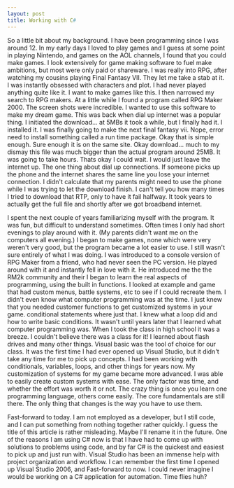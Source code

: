 ```yaml
---
layout: post
title: Working with C#
---
```


So a little bit about my background. I have been programming since I was around 12. In my early days I loved to play
games and I guess at some point in playing Nintendo, and games on the AOL channels, I found that you could make
games. I look extensively for game making software to fuel make ambitions, but most were only paid or shareware. I
was really into RPG, after watching my cousins playing Final Fantasy VII. They let me take a stab at it. I was instantly
obsessed with characters and plot. I had never played anything quite like it. I want to make games like this. I then
narrowed my search to RPG makers. At a little while I found a program called RPG Maker 2000. The screen shots were
incredible. I wanted to use this software to make my dream game. This was back when dial up internet was a popular thing.
I initiated the download... at 5MBs it took a while, but I finally had it. I installed it. I was finally going to make the
next final fantasy vii. Nope, error need to install something called a run time package. Okay that is simple enough. Sure enough
it is on the same site. Okay download... much to my dismay this file was much bigger than the actual program around 25MB. It was going to take
hours. Thats okay I could wait. I would just leave the internet up. The one thing about dial up connections. If someone
picks up the phone and the internet shares the same line you lose your internet connection. I didn't calculate that my
parents might need to use the phone while I was trying to let the download finish. I can't tell you how many times I tried to download
that RTP, only to have it fail halfway. It took years to actually get the full file and shortly after we got broadband
internet.


I spent the next couple of years familiarizing myself with the program. It was fun, but difficult to understand sometimes. Often times
I only had short evenings to play around with it. (My parents didn't want me on the computers all evening.) I began to make games, none
which were very weren't very good, but the program became a lot easier to use. I still wasn't sure entirely of what I was doing. I was introduced
to a console version of RPG Maker from a friend, who had never seen the PC version. He played around with it and instantly fell in
love with it. He introduced me the the RM2k community and their I began to learn the real aspects of programming, using the built
in functions. I looked at example and game that had custom menus, battle systems, etc to see if I could recreate them. I didn't even know
what computer programming was at the time. I just knew that you needed customer functions to get customized systems in your
game. conditional statements where just that. I knew what a loop did and how to write basic conditions. It wasn't until years
later that I learned what computer programming was. When I took the class in high school it was a breeze. I couldn't believe there was a class for
it! I learned about flash drives and many other things. Visual basic was the tool of choice for our class. It was the first time I had ever opened up Visual
Studio, but it didn't take any time for me to pick up concepts. I had been working with conditionals, variables,
loops, and other things for years now. My customization of systems for my game became more advanced. I was able to easily create custom systems
with ease. The only factor was time, and whether the effort was worth it or not. The crazy thing is once you learn one programming language, others
come easily. The core fundamentals are still there. The only thing that changes is the way you have to use them.

Fast-forward to today. I am not employed as a developer, but I still code, and I can put something from nothing together rather quickly.
I guess the title of this article is rather misleading. Maybe I'll rename it in the future. One of the reasons I am using C# now is that I have
had to come up with solutions to problems using code, and by far C# is the quickest and easiest to pick up and just run with. Visual Studio
has been an immense help with project organization and workflow. I can remember the first time I opened up Visual Studio 2006, and Fast-forward
to now. I could never imagine I would be working on a C# application for automation. Time flies huh?
